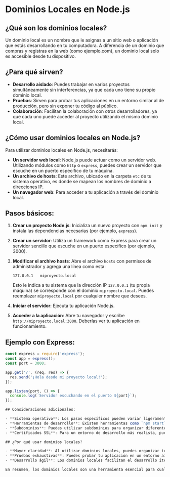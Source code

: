 # Dominios Locales en Node.js

## ¿Qué son los dominios locales?

Un dominio local es un nombre que le asignas a un sitio web o aplicación que estás desarrollando en tu computadora. A diferencia de un dominio que compras y registras en la web (como ejemplo.com), un dominio local solo es accesible desde tu dispositivo.

## ¿Para qué sirven?

-   **Desarrollo aislado**: Puedes trabajar en varios proyectos simultáneamente sin interferencias, ya que cada uno tiene su propio dominio local.
-   **Pruebas**: Sirven para probar tus aplicaciones en un entorno similar al de producción, pero sin exponer tu código al público.
-   **Colaboración**: Facilitan la colaboración con otros desarrolladores, ya que cada uno puede acceder al proyecto utilizando el mismo dominio local.

## ¿Cómo usar dominios locales en Node.js?

Para utilizar dominios locales en Node.js, necesitarás:

-   **Un servidor web local**: Node.js puede actuar como un servidor web. Utilizando módulos como `http` o `express`, puedes crear un servidor que escuche en un puerto específico de tu máquina.
-   **Un archivo de hosts**: Este archivo, ubicado en la carpeta `etc` de tu sistema operativo, es donde se mapean los nombres de dominio a direcciones IP.
-   **Un navegador web**: Para acceder a tu aplicación a través del dominio local.

## Pasos básicos:

1. **Crear un proyecto Node.js**: Inicializa un nuevo proyecto con `npm init` y instala las dependencias necesarias (por ejemplo, `express`).

2. **Crear un servidor**: Utiliza un framework como Express para crear un servidor sencillo que escuche en un puerto específico (por ejemplo, 3000).

3. **Modificar el archivo hosts**: Abre el archivo `hosts` con permisos de administrador y agrega una línea como esta:

    ```
    127.0.0.1   miproyecto.local
    ```

    Esto le indica a tu sistema que la dirección IP `127.0.0.1` (tu propia máquina) se corresponde con el dominio `miproyecto.local`. Puedes reemplazar `miproyecto.local` por cualquier nombre que desees.

4. **Iniciar el servidor**: Ejecuta tu aplicación Node.js.

5. **Acceder a la aplicación**: Abre tu navegador y escribe `http://miproyecto.local:3000`. Deberías ver tu aplicación en funcionamiento.

## Ejemplo con Express:

```javascript
const express = require('express');
const app = express();
const port = 3000;

app.get('/', (req, res) => {
  res.send('¡Hola desde mi proyecto local!');
});

app.listen(port, () => {
  console.log(`Servidor escuchando en el puerto ${port}`);
});

## Consideraciones adicionales:

- **Sistema operativo**: Los pasos específicos pueden variar ligeramente dependiendo de si usas Windows, macOS o Linux.
- **Herramientas de desarrollo**: Existen herramientas como `npm start` o `nodemon` que automatizan el proceso de reiniciar el servidor cuando se realizan cambios en el código.
- **Subdominios**: Puedes utilizar subdominios para organizar diferentes partes de tu aplicación (por ejemplo, `api.miproyecto.local`).
- **Certificados SSL**: Para un entorno de desarrollo más realista, puedes utilizar certificados SSL autofirmados para habilitar HTTPS.

## ¿Por qué usar dominios locales?

- **Mayor claridad**: Al utilizar dominios locales, puedes organizar tus proyectos de forma más clara y evitar confusiones.
- **Pruebas exhaustivas**: Puedes probar tu aplicación en un entorno aislado antes de desplegarla en producción.
- **Desarrollo ágil**: Los dominios locales facilitan el desarrollo iterativo y la experimentación.

En resumen, los dominios locales son una herramienta esencial para cualquier desarrollador web. Te permiten trabajar de manera más eficiente y efectiva en tus proyectos.
```
